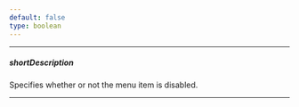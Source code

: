 ```yaml
---
default: false
type: boolean
---
```

---
##### shortDescription
Specifies whether or not the menu item is disabled.

---
